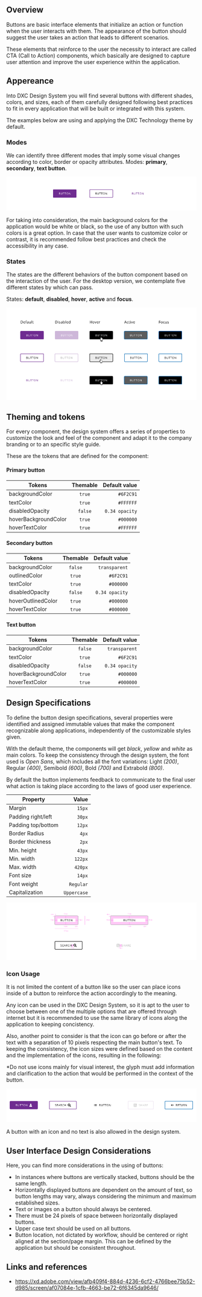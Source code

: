 ## Overview

Buttons are basic interface elements that initialize an action or function when the user interacts with them. The appearance of the button should suggest the user takes an action that leads to different scenarios.

These elements that reinforce to the user the necessity to interact are called CTA (Call to Action) components, which basically are designed to capture user attention and improve the user experience within the application.

## Appereance

Into DXC Design System you will find several buttons with different shades, colors, and sizes, each of them carefully designed following best practices to fit in every application that will be built or integrated with this system.

The examples below are using and applying the DXC Technology theme by default.

### Modes

We can identify three different modes that imply some visual changes according to color, border or opacity attributes.
Modes: __primary__, __secondary__, __text button__.

![Button modes example](images/button_modes.png)

For taking into consideration, the main background colors for the application would be white or black, so the use of any button with such colors is a great option. In case that the user wants to customize color or contrast, it is recommended follow best practices and check the accessibility in any case.

### States

The states are the different behaviors of the button component based on the interaction of the user.
For the desktop version, we contemplate five different states by which can pass.

States: __default__, __disabled__, __hover__, __active__ and __focus__.  

![Button state example](images/button_states.png)

## Theming and tokens

For every component, the design system offers a series of properties to customize the look and feel of the component and adapt it to the company branding or to an specific style guide.

These are the tokens that are defined for the component:

#### Primary button

| Tokens        | Themable      | Default value |
| ------------- |:-------------:| -------------:| 
| backgroundColor      | `true` | `#6F2C91`|
| textColor      | `true` | `#FFFFFF`  |
| disabledOpacity | `false`     | `0.34 opacity`  |
| hoverBackgroundColor | `true`     | `#000000`  |
| hoverTextColor | `true`     | `#FFFFFF`  |

#### Secondary button

| Tokens        | Themable      | Default value |
| ------------- |:-------------:| -------------:|
| backgroundColor      | `false` | `transparent` |
| outlinedColor      | `true` | `#6F2C91`  |
| textColor | `true`     | `#000000`  |
| disabledOpacity | `false`     | `0.34 opacity`  |
| hoverOutlinedColor | `true`     | `#000000`  |
| hoverTextColor | `true`     | `#000000`  |

#### Text button

| Tokens        | Themable      | Default value |
| ------------- |:-------------:| -------------:|
| backgroundColor      | `false` | `transparent` |
| textColor | `true`     | `#6F2C91`  |
| disabledOpacity | `false`     | `0.34 opacity`  |
| hoverBackgroundColor | `true`     | `#000000`  |
| hoverTextColor | `true`     | `#000000`  |

## Design Specifications

To define the button design specifications, several properties were identified and assigned immutable values ​​that make the component recognizable along applications, independently of the customizable styles given.

With the default theme, the components will get *black*, *yellow* and *white* as main colors.
To keep the consistency through the design system, the font used is *Open Sans*, which includes all the font variations: Light *(200)*, Regular *(400)*, Semibold *(600)*, Bold *(700)* and Extrabold *(800)*.

By default the button implements feedback to communicate to the final user what action is taking place according to the laws of good user experience.

| Property           | Value|
|--------------------|------:|
| Margin            | `15px` |
| Padding right/left | `30px` |
| Padding top/bottom | `12px` |
| Border Radius | `4px` |
| Border thickness| `2px` |
| Min. height| `43px` |
| Min. width| `122px` |
| Max. width| `420px` |
| Font size| `14px` |
| Font weight| `Regular` |
| Capitalization | `Uppercase` |

![Button specification](images/button_specs.png)

### Icon Usage

It is not limited the content of a button like so the user can place icons inside of a button to reinforce the action accordingly to the meaning.

Any icon can be used in the DXC Design System, so it is apt to the user to choose between one of the multiple options that are offered through internet but it is recommended to use the same library of icons along the application to keeping concistency.

Also, another point to consider is that the icon can go before or after the text with a separation of 10 pixels respecting the main button's text. To keeping the consistency, the icon sizes were defined based on the content and the implementation of the icons, resulting in the following:

*Do not use icons mainly for visual interest, the glyph must add information and clarification to the action that would be performed in the context of the button.

![Button with icon examples](images/button_icon.png)

A button with an icon and no text is also allowed in the design system.


## User Interface Design Considerations

Here, you can find more considerations in the using of buttons:

- In instances where buttons are vertically stacked, buttons should be the same length.
- Horizontally displayed buttons are dependent on the amount of text, so button lengths may vary, always considering the minimum and maximum established sizes.
- Text or images on a button should always be centered.
- There must be 24 pixels of space between horizontally displayed buttons.
- Upper case text should be used on all buttons.
- Button location, not dictated by workflow, should be centered or right aligned at the section/page margin. This can be defined by the application but should be consistent throughout.

## Links and references

- https://xd.adobe.com/view/afb409f4-884d-4236-6cf2-4766bee75b52-d985/screen/af07084e-1cfb-4663-be72-6f6345da9646/
